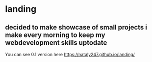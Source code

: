# landing

## decided to make showcase of small projects i make every morning to keep my webdevelopment skills uptodate
You can see 0.1 version here https://nataly247.github.io/landing/
